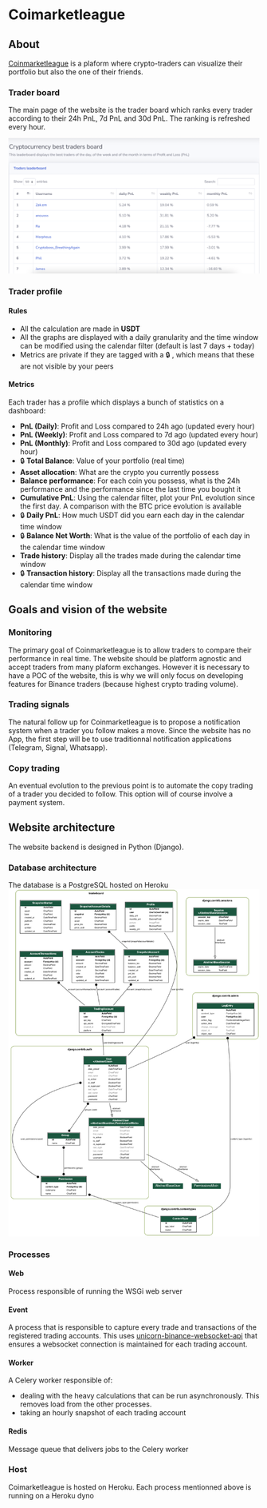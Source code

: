# Coimarketleague

## About
[Coinmarketleague](https://coinmarketleague.net/) is a plaform where crypto-traders can visualize their portfolio but also the one of their friends.

### Trader board
The main page of the website is the trader board which ranks every trader according to their 24h PnL, 7d PnL and 30d PnL. The ranking is refreshed every hour.

![Trader board](docs/traderboard.png)
### Trader profile

#### Rules
- All the calculation are made in __USDT__
- All the graphs are displayed with a daily granularity and the time window can be modified using the calendar filter (default is last 7 days + today)
- Metrics are private if they are tagged with a :lock: , which means that these are not visible by your peers

#### Metrics
Each trader has a profile which displays a bunch of statistics on a dashboard:
- __PnL (Daily)__: Profit and Loss compared to 24h ago (updated every hour) 
- __PnL (Weekly)__: Profit and Loss compared to 7d ago (updated every hour)
- __PnL (Monthly)__: Profit and Loss compared to 30d ago (updated every hour) 
- :lock: __Total Balance__: Value of your portfolio (real time) 
- __Asset allocation__: What are the crypto you currently possess
- __Balance performance__: For each coin you possess, what is the 24h performance and the performance since the last time you bought it
- __Cumulative PnL__: Using the calendar filter, plot your PnL evolution since the first day. A comparison with the BTC price evolution is available
- :lock: __Daily PnL__: How much USDT did you earn each day in the calendar time window
- :lock: __Balance Net Worth__: What is the value of the portfolio of each day in the calendar time window
- __Trade history__: Display all the trades made during the calendar time window
- :lock: __Transaction history__: Display all the transactions made during the calendar time window


## Goals and vision of the website

### Monitoring
The primary goal of Coinmarketleague is to allow traders to compare their performance in real time. The website should be platform agnostic and accept traders from many plaform exchanges. However it is necessary to have a POC of the website, this is why we will only focus on developing features for Binance traders (because highest crypto trading volume).

### Trading signals
The natural follow up for Coinmarketleague is to propose a notification system when a trader you follow makes a move. Since the website has no App, the first step will be to use traditionnal notification applications (Telegram, Signal, Whatsapp). 

### Copy trading
An eventual evolution to the previous point is to automate the copy trading of a trader you decided to follow. This option will of course involve a payment system.

## Website architecture
The website backend is designed in Python (Django).

### Database architecture
The database is a PostgreSQL hosted on Heroku
![Database ERD](docs/erd.png)

### Processes

#### Web
Process responsible of running the WSGi web server

#### Event
A process that is responsible to capture every trade and transactions of the registered trading accounts. This uses [unicorn-binance-websocket-api](https://github.com/oliver-zehentleitner/unicorn-binance-websocket-api) that ensures a websocket connection is maintained for each trading account.

#### Worker
A Celery worker responsible of:
- dealing with the heavy calculations that can be run asynchronously. This removes load from the other processes.
- taking an hourly snapshot of each trading account 

#### Redis
Message queue that delivers jobs to the Celery worker

### Host
Coimarketleague is hosted on Heroku. Each process mentionned above is running on a Heroku dyno